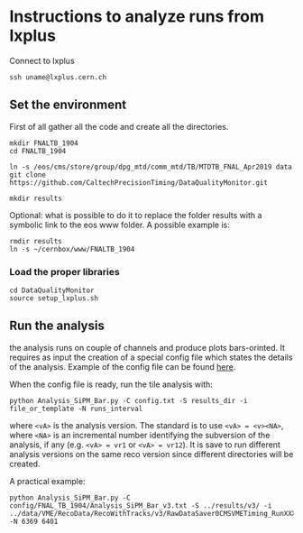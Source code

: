 # Instructions to analyze runs from lxplus

Connect to lxplus
```
ssh uname@lxplus.cern.ch
```

## Set the environment
First of all gather all the code and create all the directories.
```
mkdir FNALTB_1904
cd FNALTB_1904

ln -s /eos/cms/store/group/dpg_mtd/comm_mtd/TB/MTDTB_FNAL_Apr2019 data
git clone https://github.com/CaltechPrecisionTiming/DataQualityMonitor.git

mkdir results
```

Optional: what is possible to do it to replace the folder results with a symbolic link to the eos www folder. A possible example is:
```
rmdir results
ln -s ~/cernbox/www/FNALTB_1904
```

### Load the proper libraries

```
cd DataQualityMonitor
source setup_lxplus.sh
```

## Run the analysis

the analysis runs on couple of channels and produce plots bars-orinted.
It requires as input the creation of a special config file which states the details of the analysis. Example of the config file can be found [here](https://github.com/CaltechPrecisionTiming/DataQualityMonitor/blob/master/config/FNAL_TB_1904/Analysis_SiPM_Bar_v3.txt).

When the config file is ready, run the tile analysis with:
```
python Analysis_SiPM_Bar.py -C config.txt -S results_dir -i file_or_template -N runs_interval
```
where ``<vA>`` is the analysis version. The standard is to use ``<vA> = <v><NA>``, where ``<NA>`` is an incremental number identifying the subversion of the analysis, if any (e.g. ``<vA> = vr1`` or ``<vA> = vr12``).
It is save to run different analysis versions on the same reco version since different directories will be created.

A practical example:
```
python Analysis_SiPM_Bar.py -C config/FNAL_TB_1904/Analysis_SiPM_Bar_v3.txt -S ../results/v3/ -i ../data/VME/RecoData/RecoWithTracks/v3/RawDataSaver0CMSVMETiming_RunXXX_0_Raw.root -N 6369 6401
```
